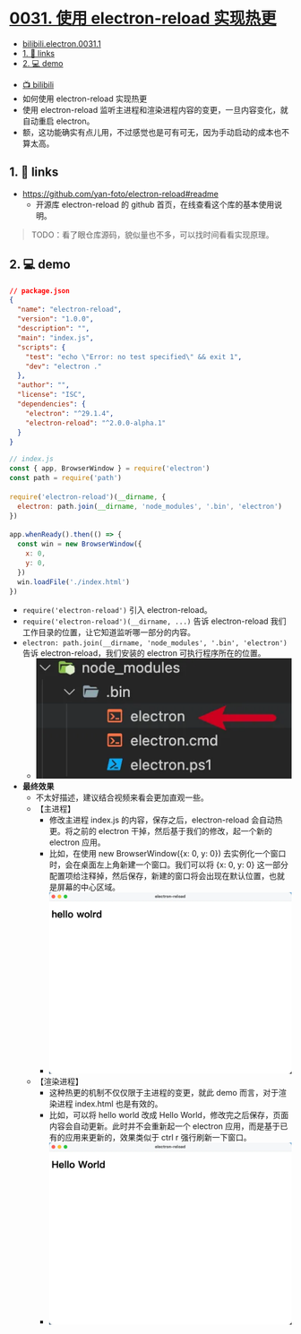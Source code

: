 # [0031. 使用 electron-reload 实现热更](https://github.com/Tdahuyou/electron/tree/main/0031.%20%E4%BD%BF%E7%94%A8%20electron-reload%20%E5%AE%9E%E7%8E%B0%E7%83%AD%E6%9B%B4)

<!-- region:toc -->
- [bilibili.electron.0031.1](https://www.bilibili.com/video/BV1544219774)
- [1. 🔗 links](#1--links-24)
- [2. 💻 demo](#2--demo-15)
<!-- endregion:toc -->
- [📺 bilibili](https://www.bilibili.com/video/BV1544219774)
- 如何使用 electron-reload 实现热更
- 使用 electron-reload 监听主进程和渲染进程内容的变更，一旦内容变化，就自动重启 electron。
- 额，这功能确实有点儿用，不过感觉也是可有可无，因为手动启动的成本也不算太高。

## 1. 🔗 links

- https://github.com/yan-foto/electron-reload#readme
  - 开源库 electron-reload 的 github 首页，在线查看这个库的基本使用说明。

> TODO：看了眼仓库源码，貌似量也不多，可以找时间看看实现原理。

## 2. 💻 demo


```json
// package.json
{
  "name": "electron-reload",
  "version": "1.0.0",
  "description": "",
  "main": "index.js",
  "scripts": {
    "test": "echo \"Error: no test specified\" && exit 1",
    "dev": "electron ."
  },
  "author": "",
  "license": "ISC",
  "dependencies": {
    "electron": "^29.1.4",
    "electron-reload": "^2.0.0-alpha.1"
  }
}
```

```js
// index.js
const { app, BrowserWindow } = require('electron')
const path = require('path')

require('electron-reload')(__dirname, {
  electron: path.join(__dirname, 'node_modules', '.bin', 'electron')
})

app.whenReady().then(() => {
  const win = new BrowserWindow({
    x: 0,
    y: 0,
  })
  win.loadFile('./index.html')
})
```

- `require('electron-reload')` 引入 electron-reload。
- `require('electron-reload')(__dirname, ...)` 告诉 electron-reload 我们工作目录的位置，让它知道监听哪一部分的内容。
- `electron: path.join(__dirname, 'node_modules', '.bin', 'electron')` 告诉 electron-reload，我们安装的 electron 可执行程序所在的位置。
  - ![](md-imgs/2024-10-13-21-31-12.png)
- **最终效果**
  - 不太好描述，建议结合视频来看会更加直观一些。
  - 【主进程】
    - 修改主进程 index.js 的内容，保存之后，electron-reload 会自动热更。将之前的 electron 干掉，然后基于我们的修改，起一个新的 electron 应用。
    - 比如，在使用 new BrowserWindow({x: 0, y: 0}) 去实例化一个窗口时，会在桌面左上角新建一个窗口。我们可以将 {x: 0, y: 0} 这一部分配置项给注释掉，然后保存，新建的窗口将会出现在默认位置，也就是屏幕的中心区域。
    - ![](md-imgs/2024-10-13-21-31-51.png)
  - 【渲染进程】
    - 这种热更的机制不仅仅限于主进程的变更，就此 demo 而言，对于渲染进程 index.html 也是有效的。
    - 比如，可以将 hello world 改成 Hello World，修改完之后保存，页面内容会自动更新。此时并不会重新起一个 electron 应用，而是基于已有的应用来更新的，效果类似于 ctrl r 强行刷新一下窗口。
    - ![](md-imgs/2024-10-13-21-32-10.png)



